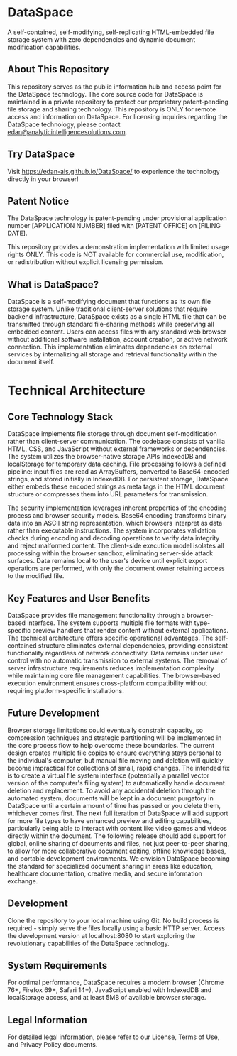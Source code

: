 # DataSpace
A self-contained, self-modifying, self-replicating HTML-embedded file storage system with zero dependencies and dynamic document modification capabilities.

## About This Repository
This repository serves as the public information hub and access point for the DataSpace technology. The core source code for DataSpace is maintained in a private repository to protect our proprietary patent-pending file storage and sharing technology. This repository is ONLY for remote access and information on DataSpace. For licensing inquiries regarding the DataSpace technology, please contact edan@analyticintelligencesolutions.com.

## Try DataSpace
Visit https://edan-ais.github.io/DataSpace/ to experience the technology directly in your browser!

## Patent Notice
The DataSpace technology is patent-pending under provisional application number [APPLICATION NUMBER] filed with [PATENT OFFICE] on [FILING DATE].

This repository provides a demonstration implementation with limited usage rights ONLY. This code is NOT available for commercial use, modification, or redistribution without explicit licensing permission.

## What is DataSpace?
DataSpace is a self-modifying document that functions as its own file storage system. Unlike traditional client-server solutions that require backend infrastructure, DataSpace exists as a single HTML file that can be transmitted through standard file-sharing methods while preserving all embedded content. Users can access files with any standard web browser without additional software installation, account creation, or active network connection. This implementation eliminates dependencies on external services by internalizing all storage and retrieval functionality within the document itself.

# Technical Architecture
## Core Technology Stack
DataSpace implements file storage through document self-modification rather than client-server communication. The codebase consists of vanilla HTML, CSS, and JavaScript without external frameworks or dependencies. The system utilizes the browser-native storage APIs IndexedDB and localStorage for temporary data caching. File processing follows a defined pipeline: input files are read as ArrayBuffers, converted to Base64-encoded strings, and stored initially in IndexedDB. For persistent storage, DataSpace either embeds these encoded strings as meta tags in the HTML document structure or compresses them into URL parameters for transmission.

The security implementation leverages inherent properties of the encoding process and browser security models. Base64 encoding transforms binary data into an ASCII string representation, which browsers interpret as data rather than executable instructions. The system incorporates validation checks during encoding and decoding operations to verify data integrity and reject malformed content. The client-side execution model isolates all processing within the browser sandbox, eliminating server-side attack surfaces. Data remains local to the user's device until explicit export operations are performed, with only the document owner retaining access to the modified file.

## Key Features and User Benefits
DataSpace provides file management functionality through a browser-based interface. The system supports multiple file formats with type-specific preview handlers that render content without external applications. The technical architecture offers specific operational advantages. The self-contained structure eliminates external dependencies, providing consistent functionality regardless of network connectivity. Data remains under user control with no automatic transmission to external systems. The removal of server infrastructure requirements reduces implementation complexity while maintaining core file management capabilities. The browser-based execution environment ensures cross-platform compatibility without requiring platform-specific installations.

## Future Development
Browser storage limitations could eventually constrain capacity, so compression techniques and strategic partitioning will be implemented in the core process flow to help overcome these boundaries. The current design creates multiple file copies to ensure everything stays personal to the individual's computer, but manual file moving and deletion will quickly become impractical for collections of small, rapid changes. The intended fix is to create a virtual file system interface (potentially a parallel vector version of the computer's filing system) to automatically handle document deletion and replacement. To avoid any accidental deletion through the automated system, documents will be kept in a document purgatory in DataSpace until a certain amount of time has passed or you delete them, whichever comes first. The next full iteration of DataSpace will add support for more file types to have enhanced preview and editing capabilities, particularly being able to interact with content like video games and videos directly within the document. The following release should add support for global, online sharing of documents and files, not just peer-to-peer sharing, to allow for more collaborative document editing, offline knowledge bases, and portable development environments. We envision DataSpace becoming the standard for specialized document sharing in areas like education, healthcare documentation, creative media, and secure information exchange.

## Development
Clone the repository to your local machine using Git. No build process is required - simply serve the files locally using a basic HTTP server. Access the development version at localhost:8080 to start exploring the revolutionary capabilities of the DataSpace technology.

## System Requirements
For optimal performance, DataSpace requires a modern browser (Chrome 76+, Firefox 69+, Safari 14+), JavaScript enabled with IndexedDB and localStorage access, and at least 5MB of available browser storage.

## Legal Information
For detailed legal information, please refer to our License, Terms of Use, and Privacy Policy documents.
